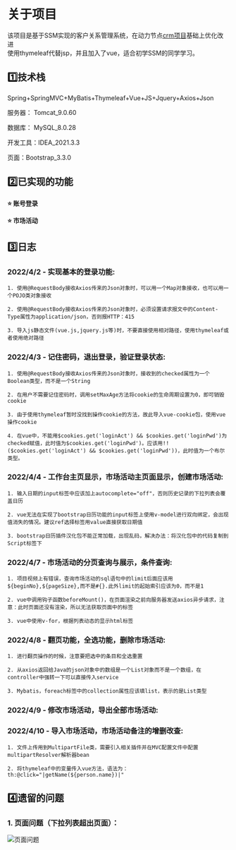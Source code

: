 # 关于项目

该项目是基于SSM实现的客户关系管理系统，在动力节点[crm项目](https://www.bilibili.com/video/BV1tZ4y1d7kg)基础上优化改进<br/>使用thymeleaf代替jsp，并且加入了vue，适合初学SSM的同学学习。

## 1️⃣技术栈

Spring+SpringMVC+MyBatis+Thymeleaf+Vue+JS+Jquery+Axios+Json

服务器： Tomcat_9.0.60

数据库： MySQL_8.0.28

开发工具：IDEA_2021.3.3

页面：Bootstrap_3.3.0

## 2️⃣已实现的功能

 **:star: 账号登录**
 
 **:star: 市场活动**

## 3️⃣日志

### 2022/4/2 - 实现基本的登录功能:

    1. 使用@RequestBody接收Axios传来的Json对象时，可以用一个Map对象接收，也可以用一个POJO类对象接收

    2. 使用@RequestBody接收Axios传来的Json对象时，必须设置请求报文中的Content-Type属性为application/json，否则报HTTP：415

    3. 导入js静态文件(vue.js,jquery.js等)时，不要直接使用相对路径，使用thymeleaf或者使用绝对路径

### 2022/4/3 - 记住密码，退出登录，验证登录状态:

    1. 使用@RequestBody接收Axios传来的Json对象时，接收到的checked属性为一个Boolean类型，而不是一个String

    2. 在用户不需要记住密码时，调用setMaxAge方法将cookie的生命周期设置为0，即可销毁cookie

    3. 由于使用thymeleaf暂时没找到操作cookie的方法，故此导入vue-cookie包，使用vue操作cookie
    
    4. 在vue中，不能用$cookies.get('loginAct') && $cookies.get('loginPwd')为checked赋值，此时值为$cookies.get('loginPwd')。应该用!!($cookies.get('loginAct') && $cookies.get('loginPwd'))，此时值为一个布尔类型。

### 2022/4/4 - 工作台主页显示，市场活动主页面显示，创建市场活动:

    1. 输入日期的input标签中应该加上autocomplete="off"，否则历史记录的下拉列表会覆盖日历

    2. vue无法在实现了bootstrap日历功能的input标签上使用v-model进行双向绑定，会出现值消失的情况。建议ref选择标签用value直接获取日期值

    3. bootstrap日历插件汉化包不能正常加载，出现乱码，解决办法：将汉化包中的代码复制到Script标签下
    
### 2022/4/7 - 市场活动的分页查询与展示，条件查询:

    1. 项目视频上有错误，查询市场活动的sql语句中的limit后面应该用${beginNo},${pageSize},而不是#{}.此外limit的起始索引应该为0，而不是1

    2. vue中调用钩子函数beforeMount()，在页面渲染之前向服务器发送axios异步请求，注意：此时页面还没有渲染，所以无法获取页面中的标签

    3. vue中使用v-for，根据列表动态的显示html标签
    
### 2022/4/8 - 翻页功能，全选功能，删除市场活动:

    1. 进行翻页操作的时候，注意要把选中的条目和全选重置

    2. 从axios返回给Java的json对象中的数组是一个List对象而不是一个数组，在controller中强转一下可以直接传入service

    3. Mybatis，foreach标签中的collection属性应该填list，表示的是List类型
    
### 2022/4/9 - 修改市场活动，导出全部市场活动:

### 2022/4/10 - 导入市场活动，市场活动备注的增删改查:

    1. 文件上传用到MultipartFile类，需要引入相关插件并在MVC配置文件中配置multipartResolver解析器bean

    2. 将thymeleaf中的变量传入vue方法，语法为：th:@click="|getName(${person.name})|"
    
## 4️⃣遗留的问题

### 1. 页面问题（下拉列表超出页面）：
![页面问题](https://user-images.githubusercontent.com/46675231/161415327-47f2f84e-1408-4338-b170-d39c5b987195.png)
